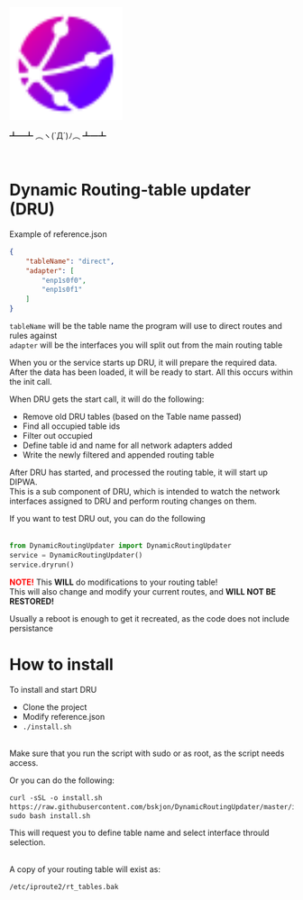 

<img src="./static-assets/DynamicRoutingUpdater.svg" alt="drawing" width="200"/>
<br>
<p>┻━┻ ︵ヽ(`Д´)ﾉ︵ ┻━┻ </p>
<br>

# Dynamic Routing-table updater (DRU)

Example of reference.json
```json
{
    "tableName": "direct",
    "adapter": [
        "enp1s0f0",
        "enp1s0f1"
    ]
}
```
`tableName` will be the table name the program will use to direct routes and rules against </br>
```adapter``` will be the interfaces you will split out from the main routing table</br>

When you or the service starts up DRU,
it will prepare the required data. <br>
After the data has been loaded, it will be ready to start. All this occurs within the init call.

When DRU gets the start call, it will do the following:
- Remove old DRU tables (based on the Table name passed)
- Find all occupied table ids
- Filter out occupied
- Define table id and name for all network adapters added
- Write the newly filtered and appended routing table

After DRU has started, and processed the routing table, it will start up DIPWA. <br>
This is a sub component of DRU, which is intended to watch the network interfaces assigned to DRU and perform routing changes on them.<br>

If you want to test DRU out, you can do the following
```python

from DynamicRoutingUpdater import DynamicRoutingUpdater
service = DynamicRoutingUpdater()
service.dryrun()

```
<strong style="color: red">NOTE!</strong> This <strong>WILL</strong> do modifications to your routing table! <br>
This will also change and modify your current routes, and <strong>WILL NOT BE RESTORED!</strong>

Usually a reboot is enough to get it recreated, as the code does not include persistance

# How to install
To install and start DRU
- Clone the project 
- Modify reference.json
 - `./install.sh` 

</br>
Make sure that you run the script with sudo or as root, as the script needs access. <br>

Or you can do the following:
```shell
curl -sSL -o install.sh https://raw.githubusercontent.com/bskjon/DynamicRoutingUpdater/master/install.sh
sudo bash install.sh
```
This will request you to define table name and select interface thrould selection.


<br>
A copy of your routing table will exist as:

```sh
/etc/iproute2/rt_tables.bak
```